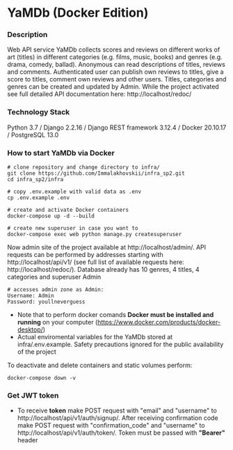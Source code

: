 # YaMDb (Docker Edition) #

### Description ###
Web API service YaMDb collects scores and reviews on different works of art (titles) in different categories (e.g. films, music, books) and genres (e.g. drama, comedy, ballad). Anonymous can read descriptions of titles, reviews and comments. Authenticated user can publish own reviews to titles, give a score to titles, comment own reviews and other users. Titles, categories and genres can be created and updated by Admin. While the project activated see full detailed API documentation here: http://localhost/redoc/

### Technology Stack ###
Python 3.7 / Django 2.2.16 / Django REST framework 3.12.4 / Docker 20.10.17 / PostgreSQL 13.0

### How to start YaMDb via Docker ###
```
# clone repository and change directory to infra/
git clone https://github.com/Immalakhovskii/infra_sp2.git
cd infra_sp2/infra

# copy .env.example with valid data as .env
cp .env.example .env

# create and activate Docker containers
docker-compose up -d --build

# create new superuser in case you want to
docker-compose exec web python manage.py createsuperuser    
```
Now admin site of the project available at http://localhost/admin/. API requests can be performed by addresses starting with http://localhost/api/v1/ (see full list of available requests here: http://localhost/redoc/). Database already has 10 genres, 4 titles, 4 categories and superuser Admin
```
# accesses admin zone as Admin:
Username: Admin
Password: youllneverguess
``` 
- Note that to perform docker comands **Docker must be installed and running** on your computer (https://www.docker.com/products/docker-desktop/)
- Actual enviromental variables for the YaMDb stored at infra/.env.example. Safety precautions ignored for the public availability of the project

To deactivate and delete containers and static volumes perform:
```
docker-compose down -v
```

### Get JWT token ###
- To receive **token** make POST request with "email" and "username" to http://localhost/api/v1/auth/signup/. After receiving confirmation code make POST request with "confirmation_code" and "username" to http://localhost/api/v1/auth/token/. Token must be passed with **"Bearer"** header
